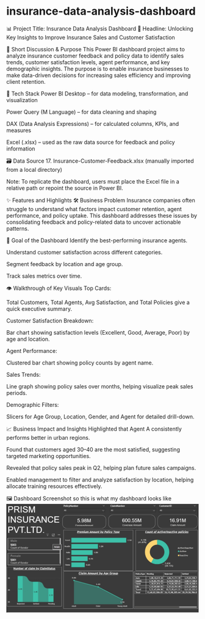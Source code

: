  # insurance-data-analysis-dashboard
📊 Project Title: Insurance Data Analysis Dashboard
🎯 Headline: Unlocking Key Insights to Improve Insurance Sales and Customer Satisfaction

📌 Short Discussion & Purpose
This Power BI dashboard project aims to analyze insurance customer feedback and policy data to identify sales trends, customer satisfaction levels, agent performance, and key demographic insights. The purpose is to enable insurance businesses to make data-driven decisions for increasing sales efficiency and improving client retention.

🧰 Tech Stack
Power BI Desktop – for data modeling, transformation, and visualization

Power Query (M Language) – for data cleaning and shaping

DAX (Data Analysis Expressions) – for calculated columns, KPIs, and measures

Excel (.xlsx) – used as the raw data source for feedback and policy information

🗃️ Data Source
17. Insurance-Customer-Feedback.xlsx (manually imported from a local directory)

Note: To replicate the dashboard, users must place the Excel file in a relative path or repoint the source in Power BI.

✨ Features and Highlights
🛠️ Business Problem
Insurance companies often struggle to understand what factors impact customer retention, agent performance, and policy uptake. This dashboard addresses these issues by consolidating feedback and policy-related data to uncover actionable patterns.

🎯 Goal of the Dashboard
Identify the best-performing insurance agents.

Understand customer satisfaction across different categories.

Segment feedback by location and age group.

Track sales metrics over time.

👁️ Walkthrough of Key Visuals
Top Cards:

Total Customers, Total Agents, Avg Satisfaction, and Total Policies give a quick executive summary.

Customer Satisfaction Breakdown:

Bar chart showing satisfaction levels (Excellent, Good, Average, Poor) by age and location.

Agent Performance:

Clustered bar chart showing policy counts by agent name.

Sales Trends:

Line graph showing policy sales over months, helping visualize peak sales periods.

Demographic Filters:

Slicers for Age Group, Location, Gender, and Agent for detailed drill-down.

📈 Business Impact and Insights
Highlighted that Agent A consistently performs better in urban regions.

Found that customers aged 30–40 are the most satisfied, suggesting targeted marketing opportunities.

Revealed that policy sales peak in Q2, helping plan future sales campaigns.

Enabled management to filter and analyze satisfaction by location, helping allocate training resources effectively.

🖼️ Dashboard Screenshot
so this is what my dashboard looks like ![Insurance Dashboard](https://raw.githubusercontent.com/yashissaturo/insurance-data-analysis-dashboard/main/Insurance%20Dashboard.jpg)
